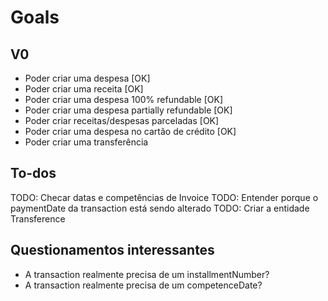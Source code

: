 # Goals

## V0

- Poder criar uma despesa [OK]
- Poder criar uma receita [OK]
- Poder criar uma despesa 100% refundable [OK]
- Poder criar uma despesa partially refundable [OK]
- Poder criar receitas/despesas parceladas [OK]
- Poder criar uma despesa no cartão de crédito [OK]
- Poder criar uma transferência

## To-dos

TODO: Checar datas e competências de Invoice
TODO: Entender porque o paymentDate da transaction está sendo alterado
TODO: Criar a entidade Transference

## Questionamentos interessantes

- A transaction realmente precisa de um installmentNumber?
- A transaction realmente precisa de um competenceDate?

